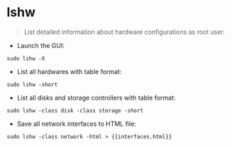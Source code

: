 # lshw

> List detailed information about hardware configurations as root user.

- Launch the GUI:

`sudo lshw -X`

- List all hardwares with table format:

`sudo lshw -short`

- List all disks and storage controllers with table format:

`sudo lshw -class disk -class storage -short`

- Save all network interfaces to HTML file:

`sudo lshw -class network -html > {{interfaces.html}}`
